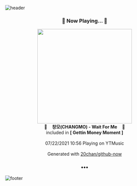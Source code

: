 ![header](https://capsule-render.vercel.app/api?type=wave&height=170&section=header&text=Hi.%20I'm%20SHIFT&fontColor=090707&fontAlignX=45&fontAlignY=65&fontSize=100)

<h3 align="center">🎵 Now Playing... 🎵</h3>
<p align="center">
  <a href="https://music.youtube.com/watch?v=LlrsDfHEZ3s">
    <img width="300" src="https://lh3.googleusercontent.com/RlNEc4l2-GGdK42Fdnlu3Dhn9egYFvtb062KTDKPFFaau3erFflfL8nQoISE6vRoo_KKttVOntccLPqi">
  </a>
  <br>
  🎵&nbsp&nbsp&nbsp <b>창모(CHANGMO) - Wait For Me</b> &nbsp&nbsp&nbsp🎵
  <br>
  included in <b>[ Gettin Money Moment ]</b>
  
  <br />
  <br />
  07/22/2021 10:56 Playing on YTMusic
  <br />
  <br />
  Generated with <a href="https://github.com/20chan/github-now">20chan/github-now</a>
</p>

<h3 align="center">•••</h3>

![footer](https://capsule-render.vercel.app/api?type=wave&height=150&section=footer)
